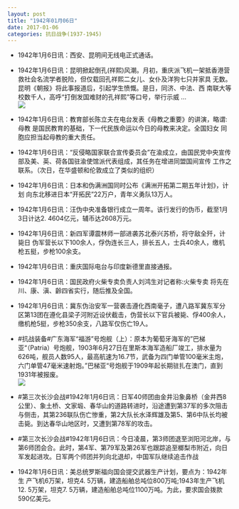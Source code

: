 ```yaml
---
layout: post
title: "1942年01月06日"
date: 2017-01-06
categories: 抗日战争(1937-1945)
---
```


<meta name="referrer" content="no-referrer" />

- 1942年1月6日讯：西安、昆明间无线电正式通话。 

- 1942年1月6日讯：昆明掀起倒孔(祥熙)风潮。月初，重庆派飞机一架抵香港营 救社会名流学者脱险，但仅载回孔祥熙二女儿、女仆及洋狗七只并家具 无数。昆明《朝报》将此事报道后，引起学生愤慨。是日，同济、中法、西 南联大等校数千人，高呼“打倒发国难财的孔祥熙”等口号，举行示威 ... <br/><img src="https://ww2.sinaimg.cn/large/aca367d8jw1fbh7k8jxldj20c809z3zt.jpg" />

- 1942年1月6日讯：教育部长陈立夫在电台发表《母教之重要》的讲演，略谓:母教 是国民教育的基础，下一代民族命运以今日的母教来决定。全国妇女 同胞应担当起母教的重大责任。 

- 1942年1月6日讯：“反侵略国家联合宣传委员会”在渝成立，由国民党中央宣传部及美、英、荷各国驻渝使馆派代表组成，其任务在增进同盟国间宣传 工作之联系。（次日，在华盛顿和伦敦成立了类似的组织） 

- 1942年1月6日讯：日本和伪满洲国同时公布《满洲开拓第二期五年计划》，计划 向东北移进日本“开拓民”22万户，青年义勇队13万人。 

- 1942年1月6日讯：汪伪中央准备银行成立一周年。该行发行的伪币，截至1月 3日计达2. 4604亿元，辅币达2608万元。 

- 1942年1月6日讯：新四军谭震林师一部进袭苏北泰兴苏桥，将守敌全歼，计毙日 伪军营长以下100余人，俘伪连长三人，排长五人，士兵40余人，缴机 枪五挺，步枪100余支。 

- 1942年1月6日讯：重庆国际电台与印度新德里直接通报。 

- 1942年1月6日讯：国民政府火柴专卖负责人刘鸿生对记者称:火柴专卖 将先在川、康、滇、齡四省实行，随后推及全国。 

- 1942年1月6日讯：冀东伪治安军一营袭击遵化西南毫子，遭八路军冀东军分区第13团在遵化县梁子河附近设伏截击，伪营长以下官兵被毙、俘400余人，缴机枪5挺，步枪350余支，八路军仅伤亡19人。 

- #抗战装备#广东海军“福游”号炮舰（上）：原本为葡萄牙海军的”巴梯亚“（Patria）号炮舰，1903年6月27日在里斯本海军造船厂竣工，排水量为626吨，舰员人数95人，最高航速为16.7节，武备为四门单管100毫米主炮，六门单管47毫米速射炮。”巴梯亚“号炮舰于1909年起长期驻扎在澳门，直到1931年被报废。 <br/><img src="https://ww1.sinaimg.cn/large/aca367d8jw1fbgoi37sqlj207g0a43zn.jpg" />

- #第三次长沙会战#1942年1月6日讯：日军40师团由金井沿象鼻桥（金井西8公里）、象土桥、文家塅、春华山的道路转进时，沿途遭到第37军的多次阻击与侧击，其第236联队伤亡惨重，第2大队长水泽辉雄及第5、第6中队长均被击毙。到达春华山地区时，又遭到第78军的攻击。 

- #第三次长沙会战#1942年1月6日讯：今日凌晨，第3师团退至浏阳河北岸，与第6师团会合。此时，第4军、第79军及第26军也跟踪追至榔梨市附近，向日军发起进攻。日军两个师团并列向北退却，中国军队继续追击作战 

- 1942年1月6日讯：美总统罗斯福向国会提交武器生产计划，要点为：1942年生 产飞机6万架，坦克4. 5万辆，建造船舶总吨位800万吨;1943年生产飞机12. 5万架，坦克7. 5万辆，建造船舶总吨位1100万吨。为此，要求国会拨款590亿美元。 

